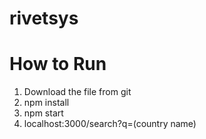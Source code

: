 # rivetsys
# How to Run
1) Download the file from git
2) npm install 
3) npm start
4) localhost:3000/search?q=(country name)


  

